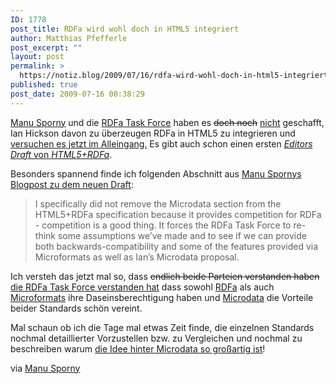 ```yaml
---
ID: 1778
post_title: RDFa wird wohl doch in HTML5 integriert
author: Matthias Pfefferle
post_excerpt: ""
layout: post
permalink: >
  https://notiz.blog/2009/07/16/rdfa-wird-wohl-doch-in-html5-integriert/
published: true
post_date: 2009-07-16 00:38:29
---
```

<!-- wp:paragraph -->
<p><a href="http://blog.digitalbazaar.com/">Manu Sporny</a> und die <a href="http://www.w3.org/2001/sw/BestPractices/HTML/">RDFa Task Force</a> haben es <del>doch noch</del> <ins>nicht</ins> geschafft, Ian Hickson davon zu überzeugen RDFa in HTML5 zu integrieren und <ins>versuchen es jetzt im Alleingang.</ins> Es gibt auch schon einen ersten <a href="http://dev.w3.org/html5/rdfa/rdfa-module.html"><em>Editors Draft</em> von <em>HTML5+RDFa</em></a>.</p>
<!-- /wp:paragraph -->

<!-- wp:paragraph -->
<p>Besonders spannend finde ich folgenden Abschnitt aus <a href="http://blog.digitalbazaar.com/2009/07/13/html5rdfa/2/">Manu Spornys Blogpost zu dem neuen Draft</a>:</p>
<!-- /wp:paragraph -->

<!-- wp:quote -->
<blockquote class="wp-block-quote">
	<p>I specifically did not remove the Microdata section from the HTML5+RDFa specification because it provides competition for RDFa - competition is a good thing. It forces the RDFa Task Force to re-think some assumptions we’ve made and to see if we can provide both backwards-compatibility and some of the features provided via Microformats as well as Ian’s Microdata proposal.</p>
</blockquote>
<!-- /wp:quote -->

<!-- wp:paragraph -->
<p>Ich versteh das jetzt mal so, dass <del>endlich beide Parteien verstanden haben</del> <ins>die RDFa Task Force verstanden hat</ins> dass sowohl <a href="https://notiz.blog/2008/03/02/rdfa-basics/">RDFa</a> als auch <a href="https://notiz.blog/2006/11/20/microformats/">Microformats</a> ihre Daseinsberechtigung haben und <a href="http://www.whatwg.org/specs/web-apps/current-work/multipage/microdata.html">Microdata</a> die Vorteile beider Standards schön vereint.</p>
<!-- /wp:paragraph -->

<!-- wp:paragraph -->
<p>Mal schaun ob ich die Tage mal etwas Zeit finde, die einzelnen Standards nochmal detaillierter Vorzustellen bzw. zu Vergleichen und nochmal zu beschreiben warum <a href="https://notiz.blog/2009/06/18/microdata-semantisches-html5/">die Idee hinter Microdata so großartig ist</a>!</p>
<!-- /wp:paragraph -->

<!-- wp:paragraph -->
<p>via <a href="http://blog.digitalbazaar.com/2009/07/13/html5rdfa/2/">Manu Sporny</a></p>
<!-- /wp:paragraph -->